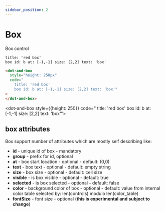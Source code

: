 ```yaml
---
sidebar_position: 2
---
```


# Box

Box control

```dabl tab showLineNumbers
title: 'red box'
box id: b at: [-1,-1] size: [2,2] text: 'box'
```

```html tab showLineNumbers
<dot-and-box
  style="height: 250px"
  code="
    title: 'red box'
    box id: b at: [-1,-1] size: [2,2] text: 'box'"
>
</dot-and-box>
```

<dot-and-box style={{height: 250}} code="
title: 'red box'
box id: b at: [-1,-1] size: [2,2] text: 'box'">
</dot-and-box>

## box attributes

Box support number of attributes which are mostly self describing like:

- **id** - unique id of box - mandatory
- **group** - prefix for id, optional
- **at** - box start location - optional - default: (0,0)
- **text** - box text - optional - default: empty string
- **size** - box size - optional - default: cell size
- **visible** - is box visible - optional - default: true
- **selected** - is box selected - optional - default: false
- **color** - background color of box - optional - default:
  value from internal color table selected by: len(controls) modulo len(color_table)
- **fontSize** - font size - optional (**this is experimental and subject to change**)

